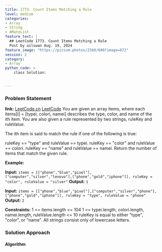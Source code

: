 ```yaml
---
title: 1773. Count Items Matching a Rule
level: medium
categories:
- Array
- String
- AMateList
feature_text: |
  ## LeetCode 1773. Count Items Matching a Rule
  Post by ailswan Aug. 19, 2024
feature_image: "https://picsum.photos/2560/600?image=872"
session: 2
category:
- Array
python_code: >
    class Solution:
   

---
```


### Problem Statement
**link:**
[LeetCode.cn](https://leetcode.cn/problems/largest-plus-sign/)
[LeetCode](https://leetcode.com/largest-plus-sign/)
You are given an array items, where each items[i] = [typei, colori, namei] describes the type, color, and name of the ith item. You are also given a rule represented by two strings, ruleKey and ruleValue.

The ith item is said to match the rule if one of the following is true:

ruleKey == "type" and ruleValue == typei.
ruleKey == "color" and ruleValue == colori.
ruleKey == "name" and ruleValue == namei.
Return the number of items that match the given rule.

**Example:**

**Input:** `items = [["phone","blue","pixel"],["computer","silver","lenovo"],["phone","gold","iphone"]], ruleKey = "color", ruleValue = "silver"`
**Output:** `1`

**Input:** `items = [["phone","blue","pixel"],["computer","silver","phone"],["phone","gold","iphone"]], ruleKey = "type", ruleValue = "phone"`
**Output:** `2`


**Constraints:**
1 <= items.length <= 104
1 <= typei.length, colori.length, namei.length, ruleValue.length <= 10
ruleKey is equal to either "type", "color", or "name".
All strings consist only of lowercase letters.

### Solution Approach
 
#### Algorithm
 